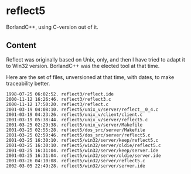 # reflect5
BorlandC++, using C-version out of it.

## Content
Reflect was originally based on Unix, only, and then I have tried to adapt it to Win32 version.
BorlandC++ was the elected tool at that time.

Here are the set of files, unversioned at that time, with dates, to make traceability better.
```
1998-07-25 06:02:52. reflect3/reflect.ide
2000-11-12 16:26:46. reflect3/reflect3.c
2000-11-12 17:50:20. reflect3/reflect.c
2001-03-19 04:08:10. reflect5/unix_v/server/reflect__0_4.c
2001-03-19 04:23:26. reflect5/unix_v/client/client.c
2001-03-19 05:38:44. reflect5/unix_v/server/reflect5.c
2001-03-25 02:29:38. reflect5/unix_v/server/Makefile
2001-03-25 02:55:28. reflect5/dos_src/server/Makefile
2001-03-25 02:59:46. reflect5/dos_src/server/reflect5.c
2001-03-25 16:30:10. reflect5/win32/server/keep/reflect5.c
2001-03-25 16:30:10. reflect5/win32/server/oldie/reflect5.c
2001-03-25 16:31:04. reflect5/win32/server/keep/server.ide
2001-03-25 16:31:04. reflect5/win32/server/oldie/server.ide
2001-03-26 04:10:08. reflect5/win32/server/reflect5.c
2002-03-05 22:49:28. reflect5/win32/server/server.ide
```
